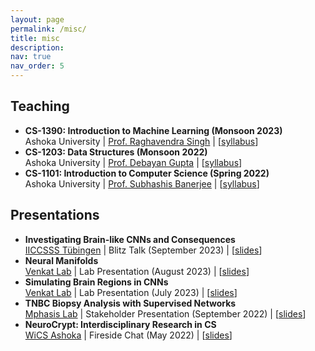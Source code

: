 ```yaml
---
layout: page
permalink: /misc/
title: misc
description:
nav: true
nav_order: 5
---
```


## Teaching

- **CS-1390: Introduction to Machine Learning (Monsoon 2023)**<br/>
  Ashoka University | [Prof. Raghavendra Singh](https://cs.ashoka.edu.in/faculty/raghav-singh/) | [<a href="/assets//pdf//IML_Syllabus.pdf" target="_blank">syllabus</a>]
- **CS-1203: Data Structures (Monsoon 2022)**<br/>
  Ashoka University | [Prof. Debayan Gupta](https://www.ashoka.edu.in/profile/debayan-gupta/) | [<a href="/assets//pdf//DS_Syllabus.pdf" target="_blank">syllabus</a>]
- **CS-1101: Introduction to Computer Science (Spring 2022)**<br/>
  Ashoka University | [Prof. Subhashis Banerjee](https://www.ashoka.edu.in/profile/subhashis-banerjee/) | [<a href="/assets//pdf//ICP_Syllabus.pdf" target="_blank">syllabus</a>]

## Presentations

- **Investigating Brain-like CNNs and Consequences**<br/>
  [IICCSSS Tübingen](https://www.iiccsss.org/) | Blitz Talk (September 2023) | [<a href="/assets//pdf//IICCSSS_Slides.pdf" target="_blank">slides</a>]
- **Neural Manifolds**<br/>
  [Venkat Lab](http://brain.bits-hyderabad.ac.in/venkat/) | Lab Presentation (August 2023) | [<a href="/assets//pdf//Manifolds_Slides.pdf" target="_blank">slides</a>]
- **Simulating Brain Regions in CNNs**<br/>
  [Venkat Lab](http://brain.bits-hyderabad.ac.in/venkat/) | Lab Presentation (July 2023) | [<a href="/assets//pdf//BrainNets_Slides.pdf" target="_blank">slides</a>]
- **TNBC Biopsy Analysis with Supervised Networks**<br/>
  [Mphasis Lab](https://ml2ct.ashoka.edu.in/en/) | Stakeholder Presentation (September 2022) | [<a href="/assets//pdf//TNBC_Slides.pdf" target="_blank">slides</a>]
- **NeuroCrypt: Interdisciplinary Research in CS**<br/>
  [WiCS Ashoka](https://wics-ashoka.github.io/) | Fireside Chat (May 2022) | [<a href="/assets//pdf//NeuroCrypt_Slides.pdf" target="_blank">slides</a>]
